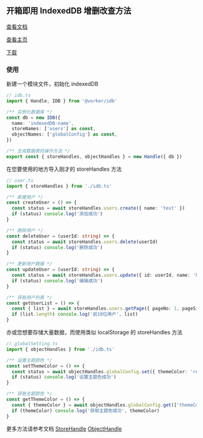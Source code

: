 ## 开箱即用 IndexedDB 增删改查方法

[查看文档](https://wvit.github.io/IDB/)

[查看主页](https://github.com/wvit/IDB)

[下载](https://www.npmjs.com/package/@vorker/idb)

### 使用

新建一个模块文件，初始化 indexedDB

```typescript
// idb.ts
import { Handle, IDB } from '@vorker/idb'

/** 实例化数据库 */
const db = new IDB({
  name: 'indexedDB-name',
  storeNames: ['users'] as const,
  objectNames: ['globalConfig'] as const,
})

/** 生成数据表的操作方法 */
export const { storeHandles, objectHandles } = new Handle({ db })
```

在您要使用的地方导入刚才的 storeHandles 方法

``` typescript
// user.ts
import { storeHandles } from './idb.ts'

/** 新建用户 */
const createUser = () => {
  const status = await storeHandles.users.create({ name: 'test' })
  if (status) console.log('添加成功')
}

/** 删除用户 */
const deleteUser = (userId: string) => {
  const status = await storeHandles.users.delete(userId)
  if (status) console.log('删除成功')
}

/** 更新用户数据 */
const updateUser = (userId: string) => {
  const status = await storeHandles.users.update({ id: userId, name: 'hello' })
  if (status) console.log('编辑成功')
}

/** 获取用户列表 */
const getUserList = () => {
  const { list } = await storeHandles.users.getPage({ pageNo: 1, pageSize: 10 })
  if (list.length) console.log('前10位用户', list)
}

```

亦或您想要存储大量数据，而使用类似 localStorage 的 storeHandles 方法

``` typescript
// globalSetting.ts
import { objectHandles } from './idb.ts'

/** 设置主题颜色 */
const setThemeColor = () => {
  const status = await objectHandles.globalConfig.set({ themeColor: 'red' })
  if (status) console.log('设置主题色成功')
}

/** 获取主题颜色 */
const getThemeColor = () => {
  const { themeColor } = await objectHandles.globalConfig.get(['themeColor'])
  if (themeColor) console.log('获取主题色成功', themeColor)
}
```

更多方法请参考文档 [StoreHandle](https://wvit.github.io/IDB/interfaces/StoreHandle.html) [ObjectHandle](https://wvit.github.io/IDB/interfaces/ObjectHandle.html)
